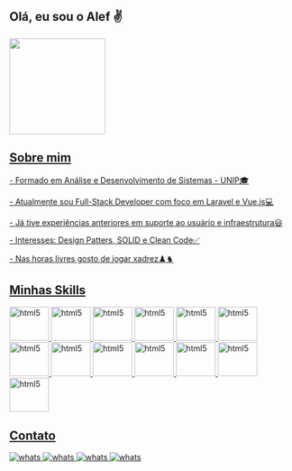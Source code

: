 ## Olá, eu sou o Alef ✌️

<div>
    <a href="https://github.com/aleffelipe96">
    <img height="170em" src="https://github-readme-stats.vercel.app/api?username=aleffelipe96&show_icons=true&theme=dracula&include_all_commits=true&count_private=true"/>
</div>

## Sobre mim
<div>
    <p>- Formado em Análise e Desenvolvimento de Sistemas - UNIP🎓</p>
    <p>- Atualmente sou Full-Stack Developer com foco em Laravel e Vue.js💻</p>
    <p>- Já tive experiências anteriores em suporte ao usuário e infraestrutura😃</p>
    <p>- Interesses: Design Patters, SOLID e Clean Code✅</p>
    <p>- Nas horas livres gosto de jogar xadrez♟️♞</p>
</div>

## Minhas Skills
<div style="display: inline_block">
    <img alt="html5" height="60" width="70" src="https://cdn.jsdelivr.net/gh/devicons/devicon/icons/html5/html5-original.svg">
    <img alt="html5" height="60" width="70" src="https://cdn.jsdelivr.net/gh/devicons/devicon/icons/css3/css3-original.svg">
    <img alt="html5" height="60" width="70" src="https://cdn.jsdelivr.net/gh/devicons/devicon/icons/javascript/javascript-original.svg">
    <img alt="html5" height="60" width="70" src="https://cdn.jsdelivr.net/gh/devicons/devicon/icons/jquery/jquery-original-wordmark.svg">
    <img alt="html5" height="60" width="70" src="https://cdn.jsdelivr.net/gh/devicons/devicon/icons/bootstrap/bootstrap-plain-wordmark.svg">
    <img alt="html5" height="60" width="70" src="https://cdn.jsdelivr.net/gh/devicons/devicon/icons/php/php-original.svg">
    <img alt="html5" height="60" width="70" src="https://cdn.jsdelivr.net/gh/devicons/devicon/icons/mysql/mysql-original-wordmark.svg">
    <img alt="html5" height="60" width="70" src="https://cdn.jsdelivr.net/gh/devicons/devicon/icons/composer/composer-original.svg">
    <img alt="html5" height="60" width="70" src="https://cdn.jsdelivr.net/gh/devicons/devicon/icons/laravel/laravel-plain-wordmark.svg">
    <img alt="html5" height="60" width="70" src="https://cdn.jsdelivr.net/gh/devicons/devicon/icons/vuejs/vuejs-original-wordmark.svg">
    <img alt="html5" height="60" width="70" src="https://cdn.jsdelivr.net/gh/devicons/devicon/icons/git/git-original-wordmark.svg">
    <img alt="html5" height="60" width="70" src="https://cdn.jsdelivr.net/gh/devicons/devicon/icons/docker/docker-original-wordmark.svg">
    <img alt="html5" height="60" width="70" src="https://cdn.jsdelivr.net/gh/devicons/devicon/icons/wordpress/wordpress-original.svg">
</div>

## Contato
<div>
    <a href="https://api.whatsapp.com/send?phone=5511997601182">
        <img alt="whats" src="https://img.shields.io/badge/WhatsApp-25D366?style=for-the-badge&logo=whatsapp&logoColor=white">
    </a>
    <a href="https://www.linkedin.com/in/aleffelipe96/">
        <img alt="whats" src="https://img.shields.io/badge/LinkedIn-0077B5?style=for-the-badge&logo=linkedin&logoColor=white">
    </a>
    <a href="https://github.com/aleffelipe96">
        <img alt="whats" src="https://img.shields.io/badge/GitHub-100000?style=for-the-badge&logo=github&logoColor=white">
    </a>
    <a href="mailto:alef_felipe@live.com">
        <img alt="whats" src="https://img.shields.io/badge/Microsoft_Outlook-0078D4?style=for-the-badge&logo=microsoft-outlook&logoColor=white">
    </a>
</div>
